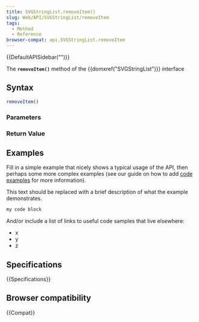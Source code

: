 ```yaml
---
title: SVGStringList.removeItem()
slug: Web/API/SVGStringList/removeItem
tags:
  - Method
  - Reference
browser-compat: api.SVGStringList.removeItem
---
```

{{DefaultAPISidebar("")}}

The **`removeItem()`** method of the {{domxref("SVGStringList")}} interface 

## Syntax

```js
removeItem()
```

### Parameters



### Return Value



## Examples

Fill in a simple example that nicely shows a typical usage of the API, then perhaps some more complex examples (see our guide on how to add [code examples](/en-US/docs/MDN/Contribute/Structures/Code_examples) for more information).

This text should be replaced with a brief description of what the example demonstrates.

```js
my code block
```

And/or include a list of links to useful code samples that live elsewhere:

*   x
*   y
*   z

## Specifications

{{Specifications}}

## Browser compatibility

{{Compat}}

